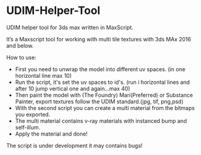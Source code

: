 # UDIM-Helper-Tool
UDIM helper tool for 3ds max written in MaxScript.

It’s a Maxscript tool for working with multi tile textures with 3ds MAx 2016 and below. 

How to use: 
- First you need to unwrap the model into different uv spaces. (in one horizontal line max 10) 
- Run the script, it's set the uv spaces to id's. (run i horizontal lines and after 10 jump vertical one and again…max 40) 
- Then paint the model with (The Foundry) Mari(Preferred) or Substance Painter, export textures follow the UDIM standard.(jpg, tif, png,psd) 
- With the second script you can create a multi material from the bitmaps you exported. 
- The multi material contains v-ray materials with instanced bump and self-illum. 
- Apply the material and done! 


The script is under development it may contains bugs!
